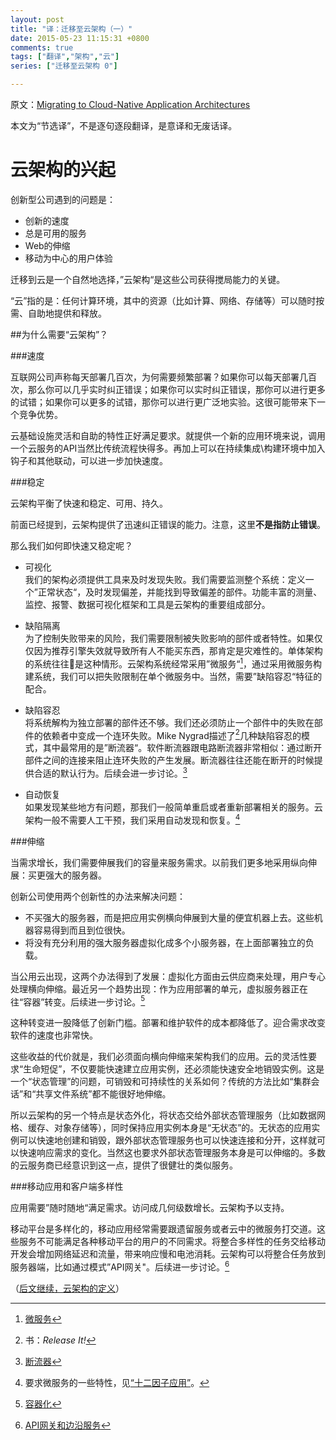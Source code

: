 ```yaml
---
layout: post
title: "译：迁移至云架构（一）"
date: 2015-05-23 11:15:31 +0800
comments: true
tags: ["翻译","架构","云"]
series: ["迁移至云架构 0"]

---
```


原文：[Migrating to Cloud-Native Application Architectures](http://pivotal.io/platform-as-a-service/migrating-to-cloud-native-application-architectures-ebook)

本文为“节选译”，不是逐句逐段翻译，是意译和无废话译。


# 云架构的兴起
创新型公司遇到的问题是：

* 创新的速度
* 总是可用的服务
* Web的伸缩
* 移动为中心的用户体验


<!--more-->

迁移到云是一个自然地选择，”云架构“是这些公司获得搅局能力的关键。


“云”指的是：任何计算环境，其中的资源（比如计算、网络、存储等）可以随时按需、自助地提供和释放。

##为什么需要“云架构”？

###速度

互联网公司声称每天部署几百次，为何需要频繁部署？如果你可以每天部署几百次，那么你可以几乎实时纠正错误；如果你可以实时纠正错误，那你可以进行更多的试错；如果你可以更多的试错，那你可以进行更广泛地实验。这很可能带来下一个竞争优势。

云基础设施灵活和自助的特性正好满足要求。就提供一个新的应用环境来说，调用一个云服务的API当然比传统流程快得多。再加上可以在持续集成\构建环境中加入钩子和其他联动，可以进一步加快速度。

###稳定

云架构平衡了快速和稳定、可用、持久。

前面已经提到，云架构提供了迅速纠正错误的能力。注意，这里**不是指防止错误**。

那么我们如何即快速又稳定呢？

* 可视化  
我们的架构必须提供工具来及时发现失败。我们需要监测整个系统：定义一个”正常状态“，及时发现偏差，并能找到导致偏差的部件。功能丰富的测量、监控、报警、数据可视化框架和工具是云架构的重要组成部分。

* 缺陷隔离  
为了控制失败带来的风险，我们需要限制被失败影响的部件或者特性。如果仅仅因为推荐引擎失效就导致所有人不能买东西，那肯定是灾难性的。单体架构的系统往往是这种情形。云架构系统经常采用”微服务“[^2]，通过采用微服务构建系统，我们可以把失败限制在单个微服务中。当然，需要”缺陷容忍“特征的配合。

* 缺陷容忍  
将系统解构为独立部署的部件还不够。我们还必须防止一个部件中的失败在部件的依赖者中变成一个连环失败。Mike Nygrad描述了[^3]几种缺陷容忍的模式，其中最常用的是”断流器“。软件断流器跟电路断流器非常相似：通过断开部件之间的连接来阻止连环失败的产生发展。断流器往往还能在断开的时候提供合适的默认行为。后续会进一步讨论。[^4]
* 自动恢复  
如果发现某些地方有问题，那我们一般简单重启或者重新部署相关的服务。云架构一般不需要人工干预，我们采用自动发现和恢复。[^5]

###伸缩

当需求增长，我们需要伸展我们的容量来服务需求。以前我们更多地采用纵向伸展：买更强大的服务器。

创新公司使用两个创新性的办法来解决问题：

* 不买强大的服务器，而是把应用实例横向伸展到大量的便宜机器上去。这些机器容易得到而且到位很快。
* 将没有充分利用的强大服务器虚拟化成多个小服务器，在上面部署独立的负载。

当公用云出现，这两个办法得到了发展：虚拟化方面由云供应商来处理，用户专心处理横向伸缩。最近另一个趋势出现：作为应用部署的单元，虚拟服务器正在往“容器”转变。后续进一步讨论。[^6]

这种转变进一股降低了创新门槛。部署和维护软件的成本都降低了。迎合需求改变软件的速度也非常快。

这些收益的代价就是，我们必须面向横向伸缩来架构我们的应用。云的灵活性要求“生命短促”，不仅要能快速建立应用实例，还必须能快速安全地销毁实例。这是一个“状态管理”的问题，可销毁和可持续性的关系如何？传统的方法比如“集群会话”和“共享文件系统”都不能很好地伸缩。

所以云架构的另一个特点是状态外化，将状态交给外部状态管理服务（比如数据网格、缓存、对象存储等），同时保持应用实例本身是“无状态”的。无状态的应用实例可以快速地创建和销毁，跟外部状态管理服务也可以快速连接和分开，这样就可以快速响应需求的变化。当然这也要求外部状态管理服务本身是可以伸缩的。多数的云服务商已经意识到这一点，提供了很健壮的类似服务。

###<a name="mc"></a>移动应用和客户端多样性

应用需要”随时随地“满足需求。访问成几何级数增长。云架构予以支持。

移动平台是多样化的，移动应用经常需要跟遗留服务或者云中的微服务打交道。这些服务不可能满足各种移动平台的用户的不同需求。将整合多样性的任务交给移动开发会增加网络延迟和流量，带来响应慢和电池消耗。云架构可以将整合任务放到服务器端，比如通过模式”API网关"。后续进一步讨论。[^7]

（[后文继续，云架构的定义](/2015/05/23/cloud2/)）

[^2]: [微服务](/2015/05/23/cloud2/#ms)
[^3]: 书：*Release It!*
[^4]: [断流器](/2015/06/07/cloud6/#bc)
[^5]: 要求微服务的一些特性，见[“十二因子应用”](/2015/05/23/cloud2/#12f)。
[^6]: [容器化](/2015/06/02/cloud4/#c)
[^7]: [API网关和边沿服务](/2015/06/07/cloud6/#api)
